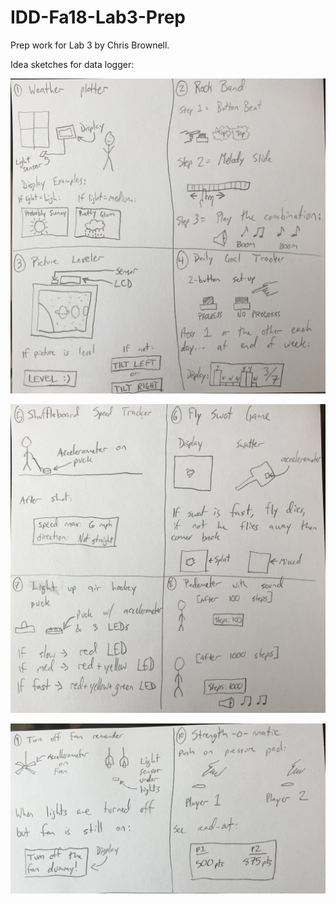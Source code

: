 # IDD-Fa18-Lab3-Prep
Prep work for Lab 3 by Chris Brownell.

Idea sketches for data logger:

![idea1](https://github.com/chrisbrownell/IDD-Fa18-Lab3-Prep/blob/master/IMG_1405.JPG)

![idea2](https://github.com/chrisbrownell/IDD-Fa18-Lab3-Prep/blob/master/IMG_1406.JPG)

![idea3](https://github.com/chrisbrownell/IDD-Fa18-Lab3-Prep/blob/master/IMG_1407.JPG)
